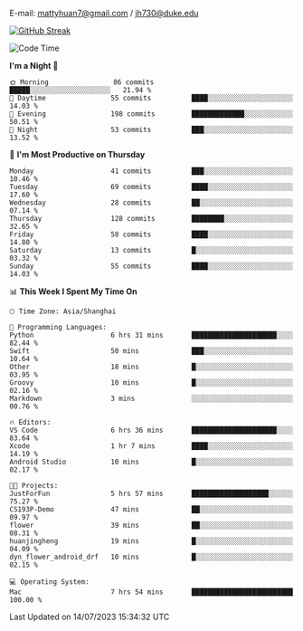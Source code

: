 E-mail: mattyhuan7@gmail.com / jh730@duke.edu 

[![GitHub Streak](https://streak-stats.demolab.com?user=Matty-7&theme=dark&hide_border=true&exclude_days=Sat%2CSun)](https://git.io/streak-stats)

<!--START_SECTION:waka-->
![Code Time](http://img.shields.io/badge/Code%20Time-147%20hrs%2055%20mins-blue)

**I'm a Night 🦉** 

```text
🌞 Morning                86 commits          █████░░░░░░░░░░░░░░░░░░░░   21.94 % 
🌆 Daytime                55 commits          ████░░░░░░░░░░░░░░░░░░░░░   14.03 % 
🌃 Evening                198 commits         █████████████░░░░░░░░░░░░   50.51 % 
🌙 Night                  53 commits          ███░░░░░░░░░░░░░░░░░░░░░░   13.52 % 
```
📅 **I'm Most Productive on Thursday** 

```text
Monday                   41 commits          ███░░░░░░░░░░░░░░░░░░░░░░   10.46 % 
Tuesday                  69 commits          ████░░░░░░░░░░░░░░░░░░░░░   17.60 % 
Wednesday                28 commits          ██░░░░░░░░░░░░░░░░░░░░░░░   07.14 % 
Thursday                 128 commits         ████████░░░░░░░░░░░░░░░░░   32.65 % 
Friday                   58 commits          ████░░░░░░░░░░░░░░░░░░░░░   14.80 % 
Saturday                 13 commits          █░░░░░░░░░░░░░░░░░░░░░░░░   03.32 % 
Sunday                   55 commits          ████░░░░░░░░░░░░░░░░░░░░░   14.03 % 
```


📊 **This Week I Spent My Time On** 

```text
🕑︎ Time Zone: Asia/Shanghai

💬 Programming Languages: 
Python                   6 hrs 31 mins       █████████████████████░░░░   82.44 % 
Swift                    50 mins             ███░░░░░░░░░░░░░░░░░░░░░░   10.64 % 
Other                    18 mins             █░░░░░░░░░░░░░░░░░░░░░░░░   03.95 % 
Groovy                   10 mins             █░░░░░░░░░░░░░░░░░░░░░░░░   02.16 % 
Markdown                 3 mins              ░░░░░░░░░░░░░░░░░░░░░░░░░   00.76 % 

🔥 Editors: 
VS Code                  6 hrs 36 mins       █████████████████████░░░░   83.64 % 
Xcode                    1 hr 7 mins         ████░░░░░░░░░░░░░░░░░░░░░   14.19 % 
Android Studio           10 mins             █░░░░░░░░░░░░░░░░░░░░░░░░   02.17 % 

🐱‍💻 Projects: 
JustForFun               5 hrs 57 mins       ███████████████████░░░░░░   75.27 % 
CS193P-Demo              47 mins             ██░░░░░░░░░░░░░░░░░░░░░░░   09.97 % 
flower                   39 mins             ██░░░░░░░░░░░░░░░░░░░░░░░   08.31 % 
huanjingheng             19 mins             █░░░░░░░░░░░░░░░░░░░░░░░░   04.09 % 
dyn_flower_android_drf   10 mins             █░░░░░░░░░░░░░░░░░░░░░░░░   02.15 % 

💻 Operating System: 
Mac                      7 hrs 54 mins       █████████████████████████   100.00 % 
```

 Last Updated on 14/07/2023 15:34:32 UTC
<!--END_SECTION:waka-->

